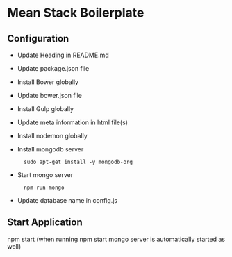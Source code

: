 # Mean Stack Boilerplate

## Configuration
- Update Heading in README.md
- Update package.json file
- Install Bower globally
- Update bower.json file
- Install Gulp globally
- Update meta information in html file(s)
- Install nodemon globally
- Install mongodb server

        sudo apt-get install -y mongodb-org
- Start mongo server 

        npm run mongo
- Update database name in config.js

## Start Application
npm start (when running npm start mongo server is automatically started as well)